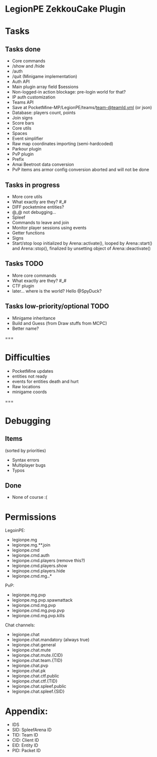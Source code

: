 LegionPE ZekkouCake Plugin
===

# Tasks

## Tasks done
* Core commands
 * /show and /hide
 * /auth
 * /quit (Minigame implementation)
* Auth API
 * Main plugin array field $sessions
 * Non-logged-in action blockage: pre-login world for that?
 * IP auth customization
* Teams API
 * Save at PocketMine-MP/LegionPE/teams/team-@teamId.yml (or json)
 * Database: players count, points
 * Join signs
 * Score bars
* Core utils
 * Spaces
 * Event simplifier
* Raw map coordinates importing (semi-hardcoded)
* Parkour plugin
* PvP plugin
* Prefix
* Amai Beetroot data conversion
 * PvP items ans armor config conversion aborted and will not be done

## Tasks in progress
* More core utils
 * What exactly are they? #_#
* DIFF pocketmine entities?
* @_@ not debugging…
* Spleef
 * Commands to leave and join
 * Monitor player sessions using events
 * Getter functions
 * Signs
 * Start/stop loop initialized by Arena::activate(), looped by Arena::start() and Arena::stop(), finalized by unsetting object of Arena::deactivate()

## Tasks TODO
* More core commands
 * What exactly are they? #_#
* CTF plugin
 * later... where is the world? Hello @SpyDuck?

## Tasks low-priority/optional TODO
* Minigame inheritance
* Build and Guess (from Draw stuffs from MCPC)
 * Better name?

===
# Difficulties
* PocketMine updates
 * entities not ready
 * events for entities death and hurt
* Raw locations
 * minigame coords

===
# Debugging

## Items
(sorted by priorities)

* Syntax errors
* Multiplayer bugs
* Typos

## Done
* None of course :(

# Permissions
LegoinPE:
* legionpe.mg
 * legionpe.mg.**.join
* legionpe.cmd
 * legionpe.cmd.auth
 * legionpe.cmd.players (remove this?)
  * legionpe.cmd.players.show
  * leginope.cmd.players.hide
 * legionpe.cmd.mg.**.***

PvP:

* legionpe.mg.pvp
 * legionpe.mg.pvp.spawnattack
* legionpe.cmd.mg.pvp
 * legionpe.cmd.mg.pvp.pvp
 * legionpe.cmd.mg.pvp.kills

Chat channels:

* legionpe.chat
 * legionpe.chat.mandatory (always true)
 * legionpe.chat.general
 * legionpe.chat.mute
  * legionpe.chat.mute.{CID}
 * legionpe.chat.team.{TID}
 * legionpe.chat.pvp
 * legionpe.chat.pk
 * legionpe.chat.ctf.public
 * legionpe.chat.ctf.{TID}
 * legionpe.chat.spleef.public
 * legionpe.chat.spleef.{SID}

# Appendix:
* IDS
 * SID: SpleefArena ID
 * TID: Team ID
 * CID: Client ID
 * EID: Entity ID
 * PID: Packet ID
